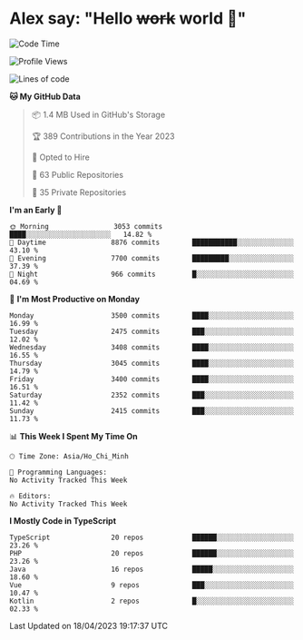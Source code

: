 # Alex say: "Hello ~~work~~ world 🐾"

<!--START_SECTION:waka-->
![Code Time](http://img.shields.io/badge/Code%20Time-839%20hrs%205%20mins-blue)

![Profile Views](http://img.shields.io/badge/Profile%20Views-2-blue)

![Lines of code](https://img.shields.io/badge/From%20Hello%20World%20I%27ve%20Written-41.9%20million%20lines%20of%20code-blue)

**🐱 My GitHub Data** 

> 📦 1.4 MB Used in GitHub's Storage 
 > 
> 🏆 389 Contributions in the Year 2023
 > 
> 💼 Opted to Hire
 > 
> 📜 63 Public Repositories 
 > 
> 🔑 35 Private Repositories 
 > 
**I'm an Early 🐤** 

```text
🌞 Morning                3053 commits        ████░░░░░░░░░░░░░░░░░░░░░   14.82 % 
🌆 Daytime                8876 commits        ███████████░░░░░░░░░░░░░░   43.10 % 
🌃 Evening                7700 commits        █████████░░░░░░░░░░░░░░░░   37.39 % 
🌙 Night                  966 commits         █░░░░░░░░░░░░░░░░░░░░░░░░   04.69 % 
```
📅 **I'm Most Productive on Monday** 

```text
Monday                   3500 commits        ████░░░░░░░░░░░░░░░░░░░░░   16.99 % 
Tuesday                  2475 commits        ███░░░░░░░░░░░░░░░░░░░░░░   12.02 % 
Wednesday                3408 commits        ████░░░░░░░░░░░░░░░░░░░░░   16.55 % 
Thursday                 3045 commits        ████░░░░░░░░░░░░░░░░░░░░░   14.79 % 
Friday                   3400 commits        ████░░░░░░░░░░░░░░░░░░░░░   16.51 % 
Saturday                 2352 commits        ███░░░░░░░░░░░░░░░░░░░░░░   11.42 % 
Sunday                   2415 commits        ███░░░░░░░░░░░░░░░░░░░░░░   11.73 % 
```


📊 **This Week I Spent My Time On** 

```text
🕑︎ Time Zone: Asia/Ho_Chi_Minh

💬 Programming Languages: 
No Activity Tracked This Week

🔥 Editors: 
No Activity Tracked This Week
```

**I Mostly Code in TypeScript** 

```text
TypeScript               20 repos            ██████░░░░░░░░░░░░░░░░░░░   23.26 % 
PHP                      20 repos            ██████░░░░░░░░░░░░░░░░░░░   23.26 % 
Java                     16 repos            █████░░░░░░░░░░░░░░░░░░░░   18.60 % 
Vue                      9 repos             ███░░░░░░░░░░░░░░░░░░░░░░   10.47 % 
Kotlin                   2 repos             █░░░░░░░░░░░░░░░░░░░░░░░░   02.33 % 
```




 Last Updated on 18/04/2023 19:17:37 UTC
<!--END_SECTION:waka-->

